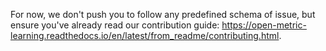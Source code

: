 For now, we don't push you to follow any predefined schema of issue, but ensure you've already read our contribution guide: https://open-metric-learning.readthedocs.io/en/latest/from_readme/contributing.html.
